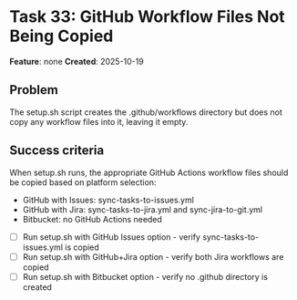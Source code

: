 # Task 33: GitHub Workflow Files Not Being Copied

**Feature**: none
**Created**: 2025-10-19


## Problem
The setup.sh script creates the .github/workflows directory but does not copy any workflow files into it, leaving it empty.

## Success criteria
When setup.sh runs, the appropriate GitHub Actions workflow files should be copied based on platform selection:
- GitHub with Issues: sync-tasks-to-issues.yml
- GitHub with Jira: sync-tasks-to-jira.yml and sync-jira-to-git.yml
- Bitbucket: no GitHub Actions needed

- [ ] Run setup.sh with GitHub Issues option - verify sync-tasks-to-issues.yml is copied
- [ ] Run setup.sh with GitHub+Jira option - verify both Jira workflows are copied
- [ ] Run setup.sh with Bitbucket option - verify no .github directory is created

